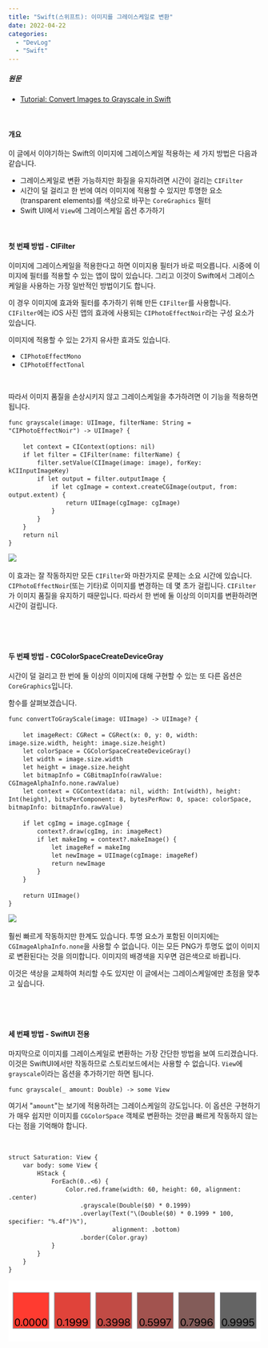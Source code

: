 ```yaml
---
title: "Swift(스위프트): 이미지를 그레이스케일로 변환"
date: 2022-04-22
categories: 
  - "DevLog"
  - "Swift"
---
```


##### **원문**

- [Tutorial: Convert Images to Grayscale in Swift](https://prograils.com/grayscale-conversion-swift)

 

#### **개요**

이 글에서 이야기하는 Swift의 이미지에 그레이스케일 적용하는 세 가지 방법은 다음과 같습니다.

- 그레이스케일로 변환 가능하지만 화질을 유지하려면 시간이 걸리는 `CIFilter`
- 시간이 덜 걸리고 한 번에 여러 이미지에 적용할 수 있지만 투명한 요소(transparent elements)를 색상으로 바꾸는 `CoreGraphics` 필터
- Swift UI에서 `View`에 그레이스케일 옵션 추가하기

 

#### **첫 번째 방법 - CIFilter**

이미지에 그레이스케일을 적용한다고 하면 이미지용 필터가 바로 떠오릅니다. 시중에 이미지에 필터를 적용할 수 있는 앱이 많이 있습니다. 그리고 이것이 Swift에서 그레이스케일을 사용하는 가장 일반적인 방법이기도 합니다.

이 경우 이미지에 효과와 필터를 추가하기 위해 만든 `CIFilter`를 사용합니다. `CIFilter`에는 iOS 사진 앱의 효과에 사용되는 `CIPhotoEffectNoir`라는 구성 요소가 있습니다.

이미지에 적용할 수 있는 2가지 유사한 효과도 있습니다.

- `CIPhotoEffectMono`
- `CIPhotoEffectTonal`

 

따라서 이미지 품질을 손상시키지 않고 그레이스케일을 추가하려면 이 기능을 적용하면 됩니다.

```
func grayscale(image: UIImage, filterName: String = "CIPhotoEffectNoir") -> UIImage? {
    
    let context = CIContext(options: nil)
    if let filter = CIFilter(name: filterName) {
        filter.setValue(CIImage(image: image), forKey: kCIInputImageKey)
        if let output = filter.outputImage {
            if let cgImage = context.createCGImage(output, from: output.extent) {
                return UIImage(cgImage: cgImage)
            }
        }
    }
    return nil
}
```

 ![](/assets/img/wp-content/uploads/2022/04/-2022-04-23-오전-12.04.55-e1650640833532.jpg)

이 효과는 잘 작동하지만 모든 `CIFilter`와 마찬가지로 문제는 소요 시간에 있습니다. `CIPhotoEffectNoir`(또는 기타)로 이미지를 변경하는 데 몇 초가 걸립니다. `CIFilter`가 이미지 품질을 유지하기 때문입니다. 따라서 한 번에 둘 이상의 이미지를 변환하려면 시간이 걸립니다.

 

 

#### **두 번째 방법 - CGColorSpaceCreateDeviceGray**

시간이 덜 걸리고 한 번에 둘 이상의 이미지에 대해 구현할 수 있는 또 다른 옵션은 `CoreGraphics`입니다.

함수를 살펴보겠습니다.

```
func convertToGrayScale(image: UIImage) -> UIImage? {
    
    let imageRect: CGRect = CGRect(x: 0, y: 0, width: image.size.width, height: image.size.height)
    let colorSpace = CGColorSpaceCreateDeviceGray()
    let width = image.size.width
    let height = image.size.height
    let bitmapInfo = CGBitmapInfo(rawValue: CGImageAlphaInfo.none.rawValue)
    let context = CGContext(data: nil, width: Int(width), height: Int(height), bitsPerComponent: 8, bytesPerRow: 0, space: colorSpace, bitmapInfo: bitmapInfo.rawValue)
    
    if let cgImg = image.cgImage {
        context?.draw(cgImg, in: imageRect)
        if let makeImg = context?.makeImage() {
            let imageRef = makeImg
            let newImage = UIImage(cgImage: imageRef)
            return newImage
        }
    }
    
    return UIImage()
}
```

 ![](/assets/img/wp-content/uploads/2022/04/-2022-04-23-오전-12.16.54-e1650640803570.jpg)

훨씬 빠르게 작동하지만 한계도 있습니다. 투명 요소가 포함된 이미지에는 `CGImageAlphaInfo.none`을 사용할 수 없습니다. 이는 모든 PNG가 투명도 없이 이미지로 변환된다는 것을 의미합니다. 이미지의 배경색을 지우면 검은색으로 바뀝니다.

이것은 색상을 교체하여 처리할 수도 있지만 이 글에서는 그레이스케일에만 초점을 맞추고 싶습니다.

 

 

#### **세 번째 방법 - SwiftUI 전용**

마지막으로 이미지를 그레이스케일로 변환하는 가장 간단한 방법을 보여 드리겠습니다. 이것은 SwiftUI에서만 작동하므로 스토리보드에서는 사용할 수 없습니다. `View`에 `grayscale`이라는 옵션을 추가하기만 하면 됩니다.

```
func grayscale(_ amount: Double) -> some View
```

여기서 "`amount`"는 보기에 적용하려는 그레이스케일의 강도입니다. 이 옵션은 구현하기가 매우 쉽지만 이미지를 `CGColorSpace` 객체로 변환하는 것만큼 빠르게 작동하지 않는다는 점을 기억해야 합니다.

 

```
struct Saturation: View {
    var body: some View {
        HStack {
            ForEach(0..<6) {
                Color.red.frame(width: 60, height: 60, alignment: .center)
                    .grayscale(Double($0) * 0.1999)
                    .overlay(Text("\(Double($0) * 0.1999 * 100, specifier: "%.4f")%"),
                             alignment: .bottom)
                    .border(Color.gray)
            }
        }
    }
}

```

 ![](/assets/img/wp-content/uploads/2022/04/SwiftUI-View-grayscale@2x.png)
